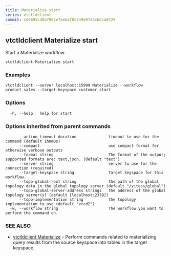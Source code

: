```yaml
---
title: Materialize start
series: vtctldclient
commit: cd9693c40a7965e7aebaf8c749e9742c6dca0729
---
```

## vtctldclient Materialize start

Start a Materialize workflow.

```
vtctldclient Materialize start
```

### Examples

```
vtctldclient --server localhost:15999 Materialize --workflow product_sales --target-keyspace customer start
```

### Options

```
  -h, --help   help for start
```

### Options inherited from parent commands

```
      --action_timeout duration              timeout to use for the command (default 1h0m0s)
      --compact                              use compact format for otherwise verbose outputs
      --format string                        The format of the output; supported formats are: text,json. (default "text")
      --server string                        server to use for the connection (required)
      --target-keyspace string               Target keyspace for this workflow.
      --topo-global-root string              the path of the global topology data in the global topology server (default "/vitess/global")
      --topo-global-server-address strings   the address of the global topology server(s) (default [localhost:2379])
      --topo-implementation string           the topology implementation to use (default "etcd2")
  -w, --workflow string                      The workflow you want to perform the command on.
```

### SEE ALSO

* [vtctldclient Materialize](../)	 - Perform commands related to materializing query results from the source keyspace into tables in the target keyspace.

